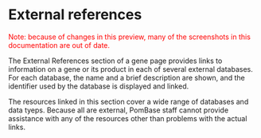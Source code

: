 # External references

<div style="color: red">
  Note: because of changes in this preview, many of the screenshots in
  this documentation are out of date.
</div>

The External References section of a gene page provides links to
information on a gene or its product in each of several external
databases. For each database, the name and a brief description are
shown, and the identifier used by the database is displayed and linked.

The resources linked in this section cover a wide range of databases and
data tyeps. Because all are external, PomBase staff cannot provide
assistance with any of the resources other than problems with the actual
links.
